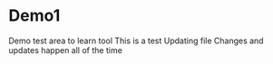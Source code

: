 # Demo1
Demo test area to learn tool
This is a test
Updating file 
Changes and updates happen all of the time
